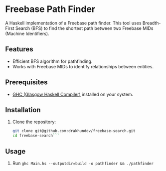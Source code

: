 # Freebase Path Finder

A Haskell implementation of a Freebase path finder. This tool uses Breadth-First Search (BFS) to find the shortest path between two Freebase MIDs (Machine Identifiers).

## Features
- Efficient BFS algorithm for pathfinding.
- Works with Freebase MIDs to identify relationships between entities.

## Prerequisites
- [GHC (Glasgow Haskell Compiler)](https://www.haskell.org/ghc/) installed on your system.

## Installation
1. Clone the repository:
   ```bash
   git clone git@github.com:drakhundov/freebase-search.git
   cd freebase-search```
## Usage
1. Run
    ```ghc Main.hs --outputdir=build -o pathfinder && ./pathfinder```